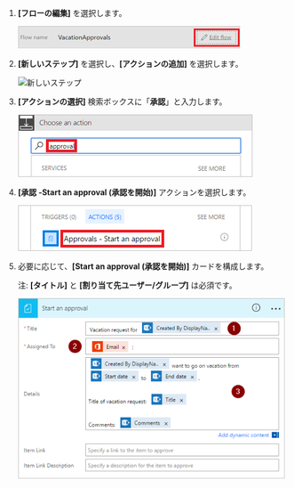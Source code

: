 1. **[フローの編集]** を選択します。
   
    ![フローの編集](media/modern-approvals/edit-flow.png)
2. **[新しいステップ]** を選択し、**[アクションの追加]** を選択します。
   
    ![新しいステップ](media/modern-approvals/select-sharepoint-add-action.png)
3. **[アクションの選択]** 検索ボックスに「**承認**」と入力します。
   
    ![承認の検索](media/modern-approvals/search-approvals.png)
4. **[承認 -Start an approval (承認を開始)]** アクションを選択します。
   
    ![承認アクションの選択](media/modern-approvals/select-approvals.png)
5. 必要に応じて、**[Start an approval (承認を開始)]** カードを構成します。
   
     注: **[タイトル]** と **[割り当て先ユーザー/グループ]** は必須です。
   
    ![承認の構成](media/modern-approvals/provide-approval-config-info.png)

